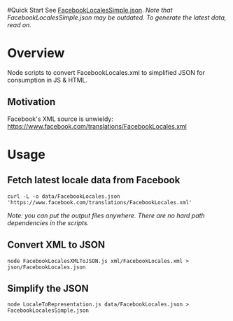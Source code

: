 #Quick Start
See [FacebookLocalesSimple.json](https://raw.githubusercontent.com/akarve/facebook-locales-to-json/master/FacebookLocalesSimple.json). *Note that FacebookLocalesSimple.json may be outdated. To generate the latest data, read on.*

# Overview
Node scripts to convert FacebookLocales.xml to simplified JSON for consumption in JS &amp; HTML.

## Motivation
Facebook's XML source is unwieldy: https://www.facebook.com/translations/FacebookLocales.xml

# Usage

## Fetch latest locale data from Facebook
    curl -L -o data/FacebookLocales.json 'https://www.facebook.com/translations/FacebookLocales.xml'

*Note: you can put the output files anywhere. There are no hard path dependencies in the scripts.*

## Convert XML to JSON
    node FacebookLocalesXMLToJSON.js xml/FacebookLocales.xml > json/FacebookLocales.json

## Simplify the JSON
    node LocaleToRepresentation.js data/FacebookLocales.json > FacebookLocalesSimple.json
